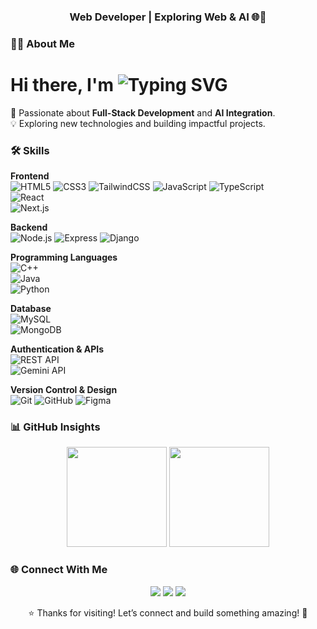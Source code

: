 <h3 align="center">Web Developer | Exploring Web & AI 🌐🤖</h3>

### 👨‍💻 About Me
<h1>Hi there, I'm 
  <img src="https://readme-typing-svg.demolab.com?font=Fira+Code&size=30&pause=600&color=00F7FF&width=550&lines=Anowar+Hossain" alt="Typing SVG" />
</h1>

🚀 Passionate about **Full-Stack Development** and **AI Integration**.  
💡 Exploring new technologies and building impactful projects.  



### 🛠️ Skills  

**Frontend**  
![HTML5](https://img.shields.io/badge/HTML5-E34F26?style=flat&logo=html5&logoColor=white) 
![CSS3](https://img.shields.io/badge/CSS3-1572B6?style=flat&logo=css3&logoColor=white) 
![TailwindCSS](https://img.shields.io/badge/Tailwind_CSS-38B2AC?style=flat&logo=tailwind-css&logoColor=white) 
![JavaScript](https://img.shields.io/badge/JavaScript-F7DF1E?style=flat&logo=javascript&logoColor=black) 
![TypeScript](https://img.shields.io/badge/TypeScript-3178C6?style=flat&logo=typescript&logoColor=white)  
![React](https://img.shields.io/badge/React-61DAFB?style=flat&logo=react&logoColor=black)  
![Next.js](https://img.shields.io/badge/Next.js-000000?style=flat&logo=next.js&logoColor=white)  

**Backend**  
![Node.js](https://img.shields.io/badge/Node.js-339933?style=flat&logo=node.js&logoColor=white) 
![Express](https://img.shields.io/badge/Express-000000?style=flat&logo=express&logoColor=white) 
![Django](https://img.shields.io/badge/Django-092E20?style=flat&logo=django&logoColor=white)  

**Programming Languages**  
![C++](https://img.shields.io/badge/C++-00599C?style=flat&logo=cplusplus&logoColor=white)  
![Java](https://img.shields.io/badge/Java-007396?style=flat&logo=java&logoColor=white)  
![Python](https://img.shields.io/badge/Python-3776AB?style=flat&logo=python&logoColor=white)  

**Database**  
![MySQL](https://img.shields.io/badge/MySQL-4479A1?style=flat&logo=mysql&logoColor=white)  
![MongoDB](https://img.shields.io/badge/MongoDB-47A248?style=flat&logo=mongodb&logoColor=white)  

**Authentication & APIs**  
![REST API](https://img.shields.io/badge/REST_API-FF6C37?style=flat&logo=fastapi&logoColor=white)  
![Gemini API](https://img.shields.io/badge/Gemini_API-8A2BE2?style=flat&logo=google&logoColor=white)  

**Version Control & Design**  
![Git](https://img.shields.io/badge/Git-F05032?style=flat&logo=git&logoColor=white) 
![GitHub](https://img.shields.io/badge/GitHub-181717?style=flat&logo=github&logoColor=white) 
![Figma](https://img.shields.io/badge/Figma-F24E1E?style=flat&logo=figma&logoColor=white)  


### 📊 GitHub Insights  
<p align="center">
  <img src="https://streak-stats.demolab.com?user=anowarohossain&theme=tokyonight" height="160" />
  <img src="https://github-readme-stats.vercel.app/api/top-langs/?username=anowarohossain&layout=compact&theme=tokyonight" height="160" />
</p>

### 🌐 Connect With Me  
<p align="center">
  <a href="https://anowarohossain.github.io/"><img src="https://img.shields.io/badge/Portfolio-222222?style=for-the-badge&logo=githubpages&logoColor=white" /></a>
  <a href="https://linkedin.com/in/anowarohossain"><img src="https://img.shields.io/badge/LinkedIn-blue?style=for-the-badge&logo=linkedin" /></a>
  <a href="https://msganowar.netlify.app/"><img src="https://img.shields.io/badge/Message%20Me-0A74DA?style=for-the-badge&logo=gmail&logoColor=white" /></a>
</p>

<p align="center">
  ⭐ Thanks for visiting! Let’s connect and build something amazing! 🚀
</p>
